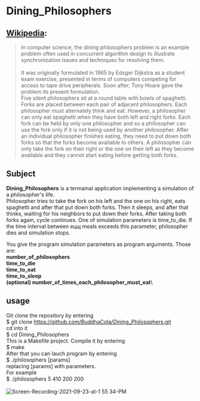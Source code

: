 # Dining_Philosophers
## **[Wikipedia](https://en.wikipedia.org/wiki/Dining_philosophers_problem):**
>In computer science, the dining philosophers problem is an example problem often used in concurrent algorithm design to illustrate synchronization issues and techniques for resolving them.
\
\
>It was originally formulated in 1965 by Edsger Dijkstra as a student exam exercise, presented in terms of computers competing for access to tape drive peripherals. Soon after, Tony Hoare gave the problem its present formulation.\
Five silent philosophers sit at a round table with bowls of spaghetti. Forks are placed between each pair of adjacent philosophers.
Each philosopher must alternately think and eat. However, a philosopher can only eat spaghetti when they have both left and right forks. Each fork can be held by only one philosopher and so a philosopher can use the fork only if it is not being used by another philosopher. After an individual philosopher finishes eating, they need to put down both forks so that the forks become available to others. A philosopher can only take the fork on their right or the one on their left as they become available and they cannot start eating before getting both forks.

## **Subject**
**Dining_Philosophers** is a termainal application implementing a simulation of a philosopher's life.\
Philosopher tries to take the fork on his left and the one on his right, eats spaghetti and after that put down both forks. Then it sleeps, and after that thinks, waiting for his neighbors to put down their forks. After taking both forks again, cycle continues. One of simulation parameters is time_to_die. If the time interval between ецщ meals exceeds this parameter, philosopher dies and simulation stops.

You give the program simulation parameters as program arguments. Those are:\
**number_of_philosophers**\
**time_to_die**\
**time_to_eat**\
**time_to_sleep**\
**(optional) number_of_times_each_philosopher_must_eat**\
## **usage**
Git clone the repository by entering\
$ git clone https://github.com/BuddhaCola/Dining_Philosophers.git \
cd into it\
$ cd Dining_Philosophers\
This is a Makefile project. Compile it by entering\
$ make\
After that you can lauch program by entering\
$ ./philosophers [params]\
replacing [params] with parameters.\
For example\
$ ./philosophers 5 410 200 200\
\
![Screen-Recording-2021-09-23-at-1 55 34-PM](https://user-images.githubusercontent.com/63592194/134495648-ac69f3ad-5cb5-49dc-bd86-c86cabbf827e.gif)
